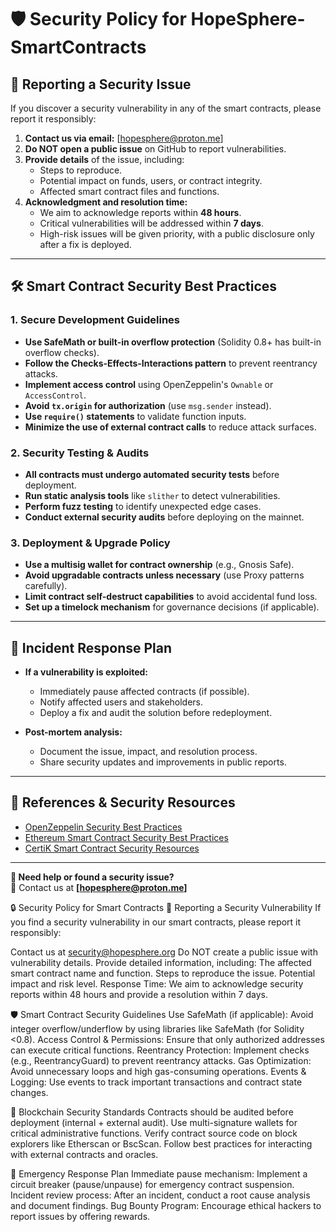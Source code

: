 # 🛡️ Security Policy for HopeSphere-SmartContracts

## 📌 Reporting a Security Issue
If you discover a security vulnerability in any of the smart contracts, please report it responsibly:

1. **Contact us via email:** [hopesphere@proton.me]
2. **Do NOT open a public issue** on GitHub to report vulnerabilities.
3. **Provide details** of the issue, including:
   - Steps to reproduce.
   - Potential impact on funds, users, or contract integrity.
   - Affected smart contract files and functions.
4. **Acknowledgment and resolution time:**  
   - We aim to acknowledge reports within **48 hours**.  
   - Critical vulnerabilities will be addressed within **7 days**.  
   - High-risk issues will be given priority, with a public disclosure only after a fix is deployed.

---

## 🛠️ Smart Contract Security Best Practices

### **1. Secure Development Guidelines**
- **Use SafeMath or built-in overflow protection** (Solidity 0.8+ has built-in overflow checks).
- **Follow the Checks-Effects-Interactions pattern** to prevent reentrancy attacks.
- **Implement access control** using OpenZeppelin's `Ownable` or `AccessControl`.
- **Avoid `tx.origin` for authorization** (use `msg.sender` instead).
- **Use `require()` statements** to validate function inputs.
- **Minimize the use of external contract calls** to reduce attack surfaces.

### **2. Security Testing & Audits**
- **All contracts must undergo automated security tests** before deployment.
- **Run static analysis tools** like `slither` to detect vulnerabilities.
- **Perform fuzz testing** to identify unexpected edge cases.
- **Conduct external security audits** before deploying on the mainnet.

### **3. Deployment & Upgrade Policy**
- **Use a multisig wallet for contract ownership** (e.g., Gnosis Safe).
- **Avoid upgradable contracts unless necessary** (use Proxy patterns carefully).
- **Limit contract self-destruct capabilities** to avoid accidental fund loss.
- **Set up a timelock mechanism** for governance decisions (if applicable).

---

## 🔄 Incident Response Plan
- **If a vulnerability is exploited:**
  - Immediately pause affected contracts (if possible).
  - Notify affected users and stakeholders.
  - Deploy a fix and audit the solution before redeployment.

- **Post-mortem analysis:**  
  - Document the issue, impact, and resolution process.
  - Share security updates and improvements in public reports.

---

## 📜 References & Security Resources
- [OpenZeppelin Security Best Practices](https://docs.openzeppelin.com/)
- [Ethereum Smart Contract Security Best Practices](https://consensys.github.io/smart-contract-best-practices/)
- [CertiK Smart Contract Security Resources](https://www.certik.com/)

---
**🔔 Need help or found a security issue?**  
📩 Contact us at **[hopesphere@proton.me]**

🔒 Security Policy for Smart Contracts
📌 Reporting a Security Vulnerability
If you find a security vulnerability in our smart contracts, please report it responsibly:

Contact us at security@hopesphere.org
Do NOT create a public issue with vulnerability details.
Provide detailed information, including:
The affected smart contract name and function.
Steps to reproduce the issue.
Potential impact and risk level.
Response Time: We aim to acknowledge security reports within 48 hours and provide a resolution within 7 days.

🛡️ Smart Contract Security Guidelines
Use SafeMath (if applicable): Avoid integer overflow/underflow by using libraries like SafeMath (for Solidity <0.8).
Access Control & Permissions: Ensure that only authorized addresses can execute critical functions.
Reentrancy Protection: Implement checks (e.g., ReentrancyGuard) to prevent reentrancy attacks.
Gas Optimization: Avoid unnecessary loops and high gas-consuming operations.
Events & Logging: Use events to track important transactions and contract state changes.

🔗 Blockchain Security Standards
Contracts should be audited before deployment (internal + external audit).
Use multi-signature wallets for critical administrative functions.
Verify contract source code on block explorers like Etherscan or BscScan.
Follow best practices for interacting with external contracts and oracles.

🚨 Emergency Response Plan
Immediate pause mechanism: Implement a circuit breaker (pause/unpause) for emergency contract suspension.
Incident review process: After an incident, conduct a root cause analysis and document findings.
Bug Bounty Program: Encourage ethical hackers to report issues by offering rewards.
